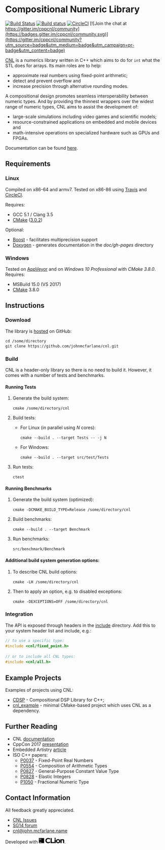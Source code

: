 # Compositional Numeric Library

[![Build Status](https://travis-ci.org/johnmcfarlane/cnl.svg?branch=develop)](https://travis-ci.org/johnmcfarlane/cnl)
[![Build status](https://ci.appveyor.com/api/projects/status/9s7daasmvku9ttvd/branch/develop?svg=true)](https://ci.appveyor.com/project/johnmcfarlane/cnl/branch/develop)
[![CircleCI](https://circleci.com/gh/johnmcfarlane/cnl/tree/develop.svg?style=svg)](https://circleci.com/gh/johnmcfarlane/cnl/tree/develop) [![Join the chat at https://gitter.im/cppcnl/community](https://badges.gitter.im/cppcnl/community.svg)](https://gitter.im/cppcnl/community?utm_source=badge&utm_medium=badge&utm_campaign=pr-badge&utm_content=badge)

[CNL](https://github.com/johnmcfarlane/cnl) is a numerics library written in C++
which aims to do for `int` what the STL does for arrays.
Its main roles are to help:

* approximate real numbers using fixed-point arithmetic;
* detect and prevent overflow and
* increase precision through alternative rounding modes.

A compositional design promotes seamless interoperability between numeric types.
And by providing the thinnest wrappers over the widest range of numeric types,
CNL aims to assist the development of:

* large-scale simulations including video games and scientific models;
* resource-constrained applications on embedded and mobile devices and
* math-intensive operations on specialized hardware such as GPUs and FPGAs.

Documentation can be found [here](http://johnmcfarlane.github.io/cnl/).

## Requirements

### Linux

Compiled on x86-64 and armv7.
Tested on x86-86 using  [Travis](https://travis-ci.org/johnmcfarlane/cnl) and
[CircleCI](https://circleci.com/gh/johnmcfarlane/cnl).

Requires:

- GCC 5.1 / Clang 3.5
- [CMake](https://cmake.org/download/) ([3.0.2](https://docs.travis-ci.com/user/languages/cpp/#CMake))

Optional:

- [Boost](http://www.boost.org/) - facilitates multiprecision support
- [Doxygen](http://www.doxygen.org/) - generates documentation in the *doc/gh-pages* directory

### Windows

Tested on [AppVeyor](https://ci.appveyor.com/project/johnmcfarlane/cnl/branch/develop)
and on *Windows 10 Professional* with *CMake 3.8.0*. Requires:

- MSBuild 15.0 (VS 2017)
- [CMake](https://cmake.org/download/) 3.8.0

## Instructions

### Download

The library is [hosted](https://github.com/johnmcfarlane/cnl) on GitHub:

```shell
cd /some/directory
git clone https://github.com/johnmcfarlane/cnl.git
```

### Build

CNL is a header-only library so there is no need to build it.
However, it comes with a number of tests and benchmarks.

#### Running Tests

1. Generate the build system:

   `cmake /some/directory/cnl`

2. Build tests:

   * For Linux (in parallel using *N* cores):

     `cmake --build . --target Tests -- -j N`

   * For Windows:

     `cmake --build . --target src/test/Tests`

3. Run tests:

   `ctest`

#### Running Benchmarks

1. Generate the build system (optimized):

   `cmake -DCMAKE_BUILD_TYPE=Release /some/directory/cnl`

2. Build benchmarks:

   `cmake --build . --target Benchmark`

3. Run benchmarks:

   `src/benchmark/Benchmark`

#### Additional build system generation options:

1. To describe CNL build options:

   `cmake -LH /some/directory/cnl`

2. Then to apply an option, e.g. to disabled exceptions:

   `cmake -DEXCEPTIONS=OFF /some/directory/cnl`

### Integration

The API is exposed through headers in the [include](./include/) directory.
Add this to your system header list and include, e.g.:

```c++
// to use a specific type:
#include <cnl/fixed_point.h>

// or to include all CNL types:
#include <cnl/all.h>
```

## Example Projects

Examples of projects using CNL:

* [CDSP](https://github.com/hbe72/cdsp) - Compositional DSP Library for 
  C++;
* [cnl_example](https://github.com/johnmcfarlane/cnl_example) - minimal
  CMake-based project which uses CNL as a dependency.

## Further Reading

- CNL [documentation](http://johnmcfarlane.github.io/cnl/)
- CppCon 2017 [presentation](https://youtu.be/GEfmV3Xcuok)
- Embedded Artistry [article](https://embeddedartistry.com/blog/2017/8/25/c11-fixed-point-arithemetic-library)
- ISO C++ papers:
  - [P0037](http://wg21.link/p0037) - Fixed-Point Real Numbers
  - [P0554](http://wg21.link/p0554) - Composition of Arithmetic Types
  - [P0827](http://wg21.link/p0827) - General-Purpose Constant Value Type
  - [P0828](http://wg21.link/p0828) - Elastic Integers
  - [P1050](http://wg21.link/p1050) - Fractional Numeric Type

## Contact Information

All feedback greatly appreciated.

- [CNL Issues](https://github.com/johnmcfarlane/cnl/issues)
- [SG14 forum](https://groups.google.com/a/isocpp.org/forum/#!forum/sg14)
- [cnl@john.mcfarlane.name](mailto:cnl@john.mcfarlane.name)

Developed with [<img src="doc/logo_CLion.svg" alt="CLion: A Cross-Platform IDE for C and C++ by JetBrains" width="80" />](https://www.jetbrains.com/?from=Crag).
